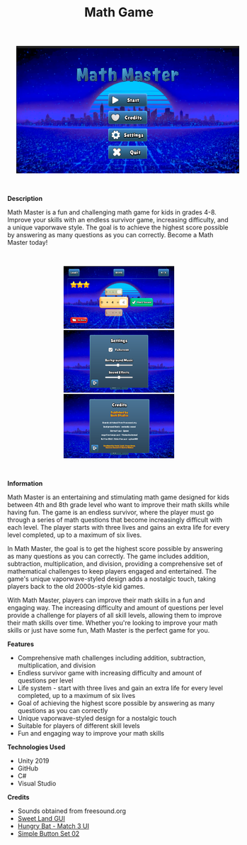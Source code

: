 # <p align="center"> Math Game </p>

<br>
<p align="center">
  <img src="https://github.com/Hash-Studios-LLC/MathGame/blob/master/GitHub/images/image.png" width="600" hspace="20"/>
</p>
<br>

**Description**

Math Master is a fun and challenging math game for kids in grades 4-8. Improve your skills with an endless survivor game, increasing difficulty, and a unique vaporwave style. The goal is to achieve the highest score possible by answering as many questions as you can correctly. Become a Math Master today!

<br>
<p align="center">
  <img src="https://github.com/Hash-Studios-LLC/MathGame/blob/master/GitHub/images/image4.png" width="250" hspace="20"/>
  <img src="https://github.com/Hash-Studios-LLC/MathGame/blob/master/GitHub/images/image3.png" width="250" hspace="20"/> 
  <img src="https://github.com/Hash-Studios-LLC/MathGame/blob/master/GitHub/images/image2.png" width="250" hspace="20"/>
</p>
<br>

**Information**

Math Master is an entertaining and stimulating math game designed for kids between 4th and 8th grade level who want to improve their math skills while having fun. The game is an endless survivor, where the player must go through a series of math questions that become increasingly difficult with each level. The player starts with three lives and gains an extra life for every level completed, up to a maximum of six lives.

In Math Master, the goal is to get the highest score possible by answering as many questions as you can correctly. The game includes addition, subtraction, multiplication, and division, providing a comprehensive set of mathematical challenges to keep players engaged and entertained. The game's unique vaporwave-styled design adds a nostalgic touch, taking players back to the old 2000s-style kid games.

With Math Master, players can improve their math skills in a fun and engaging way. The increasing difficulty and amount of questions per level provide a challenge for players of all skill levels, allowing them to improve their math skills over time. Whether you're looking to improve your math skills or just have some fun, Math Master is the perfect game for you.

**Features**
*  Comprehensive math challenges including addition, subtraction, multiplication, and division
* Endless survivor game with increasing difficulty and amount of questions per level
* Life system - start with three lives and gain an extra life for every level completed, up to a maximum of six lives
* Goal of achieving the highest score possible by answering as many questions as you can correctly
* Unique vaporwave-styled design for a nostalgic touch
* Suitable for players of different skill levels
* Fun and engaging way to improve your math skills

**Technologies Used**
* Unity 2019
* GitHub
* C#
* Visual Studio

**Credits**
* Sounds obtained from freesound.org
* [Sweet Land GUI](https://assetstore.unity.com/packages/2d/gui/sweet-land-gui-208285)
* [Hungry Bat - Match 3 UI](https://assetstore.unity.com/packages/2d/gui/hungry-bat-match-3-ui-free-229197)
* [Simple Button Set 02](https://assetstore.unity.com/packages/2d/gui/icons/simple-button-set-02-184903)
